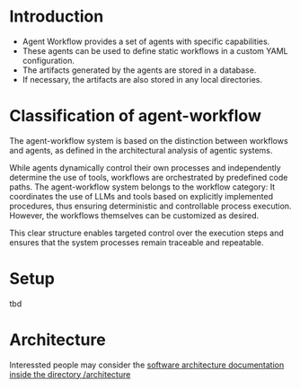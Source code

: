 # Introduction
- Agent Workflow provides a set of agents with specific capabilities.
- These agents can be used to define static workflows in a custom YAML configuration.
- The artifacts generated by the agents are stored in a database.
- If necessary, the artifacts are also stored in any local directories.

# Classification of agent-workflow
The agent-workflow system is based on the distinction between workflows and agents, as defined in the architectural analysis of agentic systems.

While agents dynamically control their own processes and independently determine the use of tools, workflows are orchestrated by predefined code paths. The agent-workflow system belongs to the workflow category: It coordinates the use of LLMs and tools based on explicitly implemented procedures, thus ensuring deterministic and controllable process execution. However, the workflows themselves can be customized as desired.

This clear structure enables targeted control over the execution steps and ensures that the system processes remain traceable and repeatable.

# Setup
tbd

# Architecture
Interessted people may consider the [software architecture documentation inside the directory /architecture](architecture/1-Intro-Goals.md)